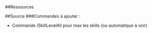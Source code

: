 ##Ressources


##Source
###Commandes à ajouter :
- Commande /SkillLevelAll pour max les skills (ou automatique à voir)
